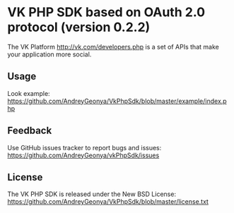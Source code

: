 VK PHP SDK based on OAuth 2.0 protocol (version 0.2.2)
=================

The VK Platform http://vk.com/developers.php is a set of APIs that make your
application more social.

Usage
-----

Look example:
https://github.com/AndreyGeonya/VkPhpSdk/blob/master/example/index.php

Feedback
--------

Use GitHub issues tracker to report bugs and issues:
https://github.com/AndreyGeonya/vkPhpSdk/issues

License
-------

The VK PHP SDK is released under the New BSD License:
https://github.com/AndreyGeonya/VkPhpSdk/blob/master/license.txt
